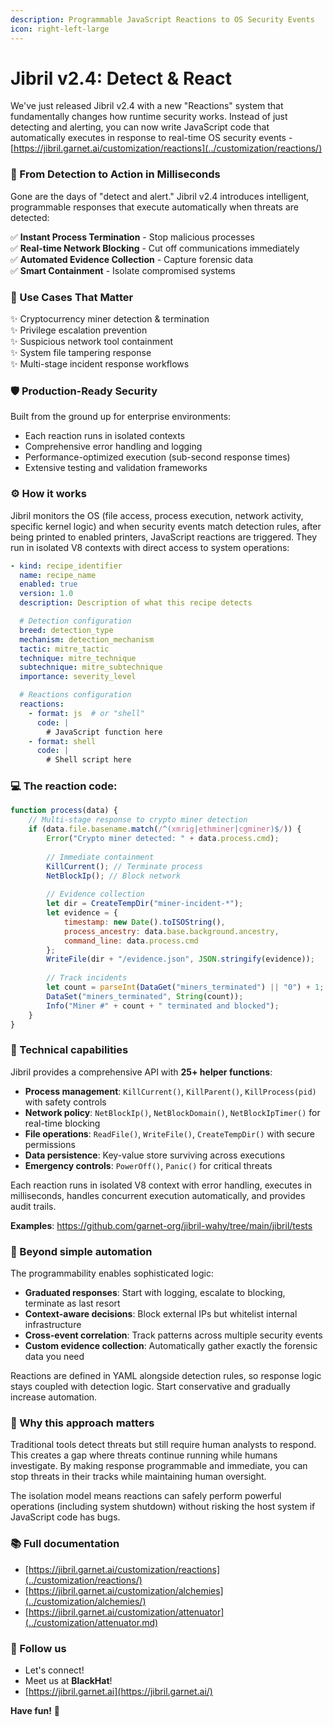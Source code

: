 ```yaml
---
description: Programmable JavaScript Reactions to OS Security Events
icon: right-left-large
---
```


# Jibril v2.4: Detect & React

We've just released Jibril v2.4 with a new "Reactions" system that fundamentally changes how runtime security works. Instead of just detecting and alerting, you can now write JavaScript code that automatically executes in response to real-time OS security events - [https://jibril.garnet.ai/customization/reactions](../customization/reactions/)

### 🔄 From Detection to Action in Milliseconds

Gone are the days of "detect and alert." Jibril v2.4 introduces intelligent, programmable responses that execute automatically when threats are detected:

✅ **Instant Process Termination** - Stop malicious processes\
✅ **Real-time Network Blocking** - Cut off communications immediately\
✅ **Automated Evidence Collection** - Capture forensic data\
✅ **Smart Containment** - Isolate compromised systems

### 🎯 Use Cases That Matter

✨ Cryptocurrency miner detection & termination\
✨ Privilege escalation prevention\
✨ Suspicious network tool containment\
✨ System file tampering response\
✨ Multi-stage incident response workflows

### 🛡️ Production-Ready Security

Built from the ground up for enterprise environments:

* Each reaction runs in isolated contexts
* Comprehensive error handling and logging
* Performance-optimized execution (sub-second response times)
* Extensive testing and validation frameworks

### ⚙️ How it works

Jibril monitors the OS (file access, process execution, network activity, specific kernel logic) and when security events match detection rules, after being printed to enabled printers, JavaScript reactions are triggered. They run in isolated V8 contexts with direct access to system operations:

```yaml
- kind: recipe_identifier
  name: recipe_name
  enabled: true
  version: 1.0
  description: Description of what this recipe detects

  # Detection configuration
  breed: detection_type
  mechanism: detection_mechanism
  tactic: mitre_tactic
  technique: mitre_technique
  subtechnique: mitre_subtechnique
  importance: severity_level

  # Reactions configuration
  reactions:
    - format: js  # or "shell"
      code: |
        # JavaScript function here
    - format: shell
      code: |
        # Shell script here
```

### 💻 The reaction code:

```javascript
function process(data) {
    // Multi-stage response to crypto miner detection
    if (data.file.basename.match(/^(xmrig|ethminer|cgminer)$/)) {
        Error("Crypto miner detected: " + data.process.cmd);
        
        // Immediate containment
        KillCurrent(); // Terminate process
        NetBlockIp(); // Block network
        
        // Evidence collection
        let dir = CreateTempDir("miner-incident-*");
        let evidence = {
            timestamp: new Date().toISOString(),
            process_ancestry: data.base.background.ancestry,
            command_line: data.process.cmd
        };
        WriteFile(dir + "/evidence.json", JSON.stringify(evidence));
        
        // Track incidents
        let count = parseInt(DataGet("miners_terminated") || "0") + 1;
        DataSet("miners_terminated", String(count));
        Info("Miner #" + count + " terminated and blocked");
    }
}
```

### 🔧 Technical capabilities

Jibril provides a comprehensive API with **25+ helper functions**:

* **Process management**: `KillCurrent()`, `KillParent()`, `KillProcess(pid)` with safety controls
* **Network policy**: `NetBlockIp()`, `NetBlockDomain()`, `NetBlockIpTimer()` for real-time blocking
* **File operations**: `ReadFile()`, `WriteFile()`, `CreateTempDir()` with secure permissions
* **Data persistence**: Key-value store surviving across executions
* **Emergency controls**: `PowerOff()`, `Panic()` for critical threats

Each reaction runs in isolated V8 context with error handling, executes in milliseconds, handles concurrent execution automatically, and provides audit trails.

**Examples**: https://github.com/garnet-org/jibril-wahy/tree/main/jibril/tests

### 🚀 Beyond simple automation

The programmability enables sophisticated logic:

* **Graduated responses**: Start with logging, escalate to blocking, terminate as last resort
* **Context-aware decisions**: Block external IPs but whitelist internal infrastructure
* **Cross-event correlation**: Track patterns across multiple security events
* **Custom evidence collection**: Automatically gather exactly the forensic data you need

Reactions are defined in YAML alongside detection rules, so response logic stays coupled with detection logic. Start conservative and gradually increase automation.

### 🎪 Why this approach matters

Traditional tools detect threats but still require human analysts to respond. This creates a gap where threats continue running while humans investigate. By making response programmable and immediate, you can stop threats in their tracks while maintaining human oversight.

The isolation model means reactions can safely perform powerful operations (including system shutdown) without risking the host system if JavaScript code has bugs.

### 📚 Full documentation

* [https://jibril.garnet.ai/customization/reactions](../customization/reactions/)
* [https://jibril.garnet.ai/customization/alchemies](../customization/alchemies/)
* [https://jibril.garnet.ai/customization/attenuator](../customization/attenuator.md)

### 🤝 Follow us

* Let's connect!
* Meet us at **BlackHat**!
* [https://jibril.garnet.ai](https://jibril.garnet.ai/)

**Have fun!** 🎉
